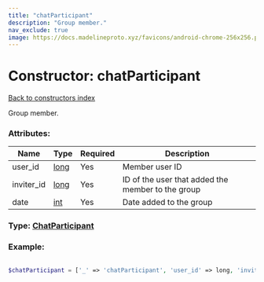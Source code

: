 ```yaml
---
title: "chatParticipant"
description: "Group member."
nav_exclude: true
image: https://docs.madelineproto.xyz/favicons/android-chrome-256x256.png
---
```

# Constructor: chatParticipant  
[Back to constructors index](/API_docs/constructors/index.html)



Group member.

### Attributes:

| Name     |    Type       | Required | Description |
|----------|---------------|----------|-------------|
|user\_id|[long](/API_docs/types/long.html) | Yes|Member user ID|
|inviter\_id|[long](/API_docs/types/long.html) | Yes|ID of the user that added the member to the group|
|date|[int](/API_docs/types/int.html) | Yes|Date added to the group|



### Type: [ChatParticipant](/API_docs/types/ChatParticipant.html)


### Example:

```php

$chatParticipant = ['_' => 'chatParticipant', 'user_id' => long, 'inviter_id' => long, 'date' => int];
```  
